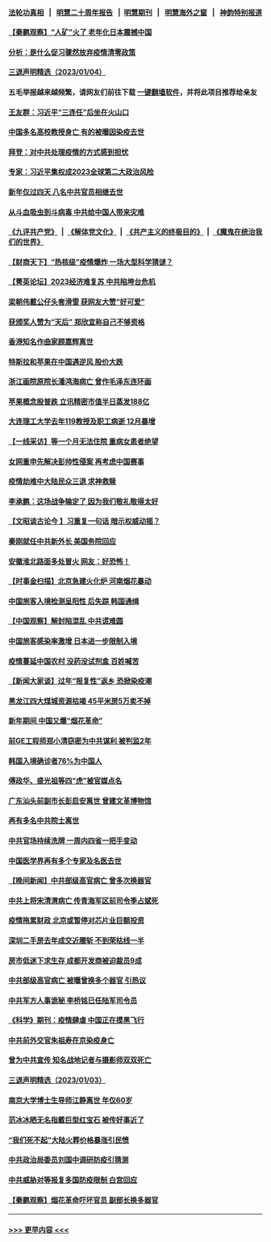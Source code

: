 #### [法轮功真相](https://github.com/gfw-breaker/truth/blob/master/README.md?t=0) &nbsp;&nbsp;|&nbsp;&nbsp; [明慧二十周年报告](https://github.com/gfw-breaker/mh-reports/blob/master/README.md?t=0) &nbsp;&nbsp;|&nbsp;&nbsp;[明慧期刊](https://github.com/gfw-breaker/mh-qikan) &nbsp;&nbsp;|&nbsp;&nbsp; [明慧海外之窗](https://github.com/gfw-breaker/mh-news/blob/master/README.md?t=0) &nbsp;&nbsp;|&nbsp;&nbsp; [神韵特别报道](https://github.com/gfw-breaker/mh-news/blob/master/shenyun.md?t=0)
#### [【秦鹏观察】“人矿”火了 老年化日本震撼中国](../pages/nsc413/n13899560.md?t=01051243) 
#### [分析：是什么促习骤然放弃疫情清零政策](../pages/nsc413/n13899652.md?t=01051243) 
#### [三退声明精选（2023/01/04）](../pages/nsc413/n13899703.md?t=01051243) 
#### 五毛举报越来越频繁，请网友们前往下载 [一键翻墙软件](https://github.com/gfw-breaker/ssr-accounts)，并将此项目推荐给亲友
#### [王友群：习近平“三连任”后坐在火山口](../pages/nsc413/n13899614.md?t=01051243) 
#### [中国多名高校教授身亡 有的被曝因染疫去世](../pages/nsc413/n13899628.md?t=01051243) 
#### [拜登：对中共处理疫情的方式感到担忧](../pages/nsc413/n13899612.md?t=01051243) 
#### [专家：习近平集权成2023全球第二大政治风险](../pages/nsc413/n13899506.md?t=01051243) 
#### [新年仅过四天 八名中共官员相继去世](../pages/nsc413/n13899537.md?t=01051243) 
#### [从斗血吸虫到斗病毒 中共给中国人带来灾难](../pages/nsc413/n13898662.md?t=01051243) 
#### [《九评共产党》](https://github.com/begood0513/9ping.md/blob/master/README.md) &nbsp;|&nbsp; [《解体党文化》](../../../../jtdwh.md/blob/master/README.md)  &nbsp;|&nbsp; [《共产主义的终极目的》](../../../../gczydzjmd.md/blob/master/README.md) &nbsp;|&nbsp; [《魔鬼在统治我们的世界》](../../../../mgztzwmdsj.md/blob/master/README.md) 
#### [【财商天下】“热核级”疫情爆炸 一场大型科学猜谜？](../pages/nsc413/n13899546.md?t=01051243) 
#### [【菁英论坛】2023经济难复苏 中共陷垮台危机](../pages/nsc413/n13899552.md?t=01051243) 
#### [梁朝伟戴公仔头套滑雪 获网友大赞“好可爱”](../pages/nsc413/n13899526.md?t=01051243) 
#### [获颁奖人赞为“天后” 郑欣宜称自己不够资格](../pages/nsc413/n13899543.md?t=01051243) 
#### [香港知名作曲家顾嘉辉离世](../pages/nsc413/n13899555.md?t=01051243) 
#### [特斯拉和苹果在中国遇逆风 股价大跌](../pages/nsc413/n13899554.md?t=01051243) 
#### [浙江画院原院长潘鸿海病亡 曾作毛泽东连环画](../pages/nsc413/n13898973.md?t=01051243) 
#### [苹果概念股普跌 立讯精密市值半日蒸发188亿](../pages/nsc413/n13899527.md?t=01051243) 
#### [大连理工大学去年119教授及职工病逝 12月暴增](../pages/nsc413/n13899490.md?t=01051243) 
#### [【一线采访】等一个月无法住院 重病女患者绝望](../pages/nsc413/n13899201.md?t=01051243) 
#### [女网重申先解决彭帅性侵案 再考虑中国赛事](../pages/nsc413/n13899515.md?t=01051243) 
#### [疫情劫难中大陆民众三退 求神救赎](../pages/nsc413/n13898633.md?t=01051243) 
#### [李承鹏：这场战争输定了 因为我们敬礼敬得太好](../pages/nsc413/n13899465.md?t=01051243) 
#### [【文昭谈古论今 】习重复一句话 暗示权威动摇？](../pages/nsc413/n13899481.md?t=01051243) 
#### [秦刚就任中共新外长 美国务院回应](../pages/nsc413/n13899450.md?t=01051243) 
#### [安徽淮北路面多处冒火 网友：好恐怖！](../pages/nsc413/n13899457.md?t=01051243) 
#### [【时事金扫描】北京急建火化炉 河南烟花暴动](../pages/nsc413/n13899473.md?t=01051243) 
#### [中国旅客入境检测呈阳性 后失踪 韩国通缉](../pages/nsc413/n13899451.md?t=01051243) 
#### [【中国观察】解封陷混乱 中共谎难圆](../pages/nsc413/n13899368.md?t=01051243) 
#### [中国旅客感染率激增 日本进一步限制入境](../pages/nsc413/n13899347.md?t=01051243) 
#### [疫情蔓延中国农村 没药没试剂盒 百姓喊苦](../pages/nsc413/n13899305.md?t=01051243) 
#### [【新闻大家谈】过年“报复性”返乡 恐掀染疫潮](../pages/nsc413/n13899309.md?t=01051243) 
#### [黑龙江四大煤城资源枯竭 45平米房5万卖不掉](../pages/nsc413/n13899303.md?t=01051243) 
#### [新年期间 中国又爆“烟花革命”](../pages/nsc413/n13899249.md?t=01051243) 
#### [前GE工程师郑小清窃密为中共谋利 被判监2年](../pages/nsc413/n13898934.md?t=01051243) 
#### [韩国入境确诊者76%为中国人](../pages/nsc413/n13899250.md?t=01051243) 
#### [傅政华、盛光祖等四“虎”被官媒点名](../pages/nsc413/n13899252.md?t=01051243) 
#### [广东汕头前副市长彭启安离世 曾建文革博物馆](../pages/nsc413/n13899239.md?t=01051243) 
#### [再有多名中共院士离世](../pages/nsc413/n13899179.md?t=01051243) 
#### [中共官场持续洗牌 一周内四省一把手变动](../pages/nsc413/n13899228.md?t=01051243) 
#### [中国医学界再有多个专家及名医去世](../pages/nsc413/n13898894.md?t=01051243) 
#### [【晚间新闻】中共部级高官病亡 曾多次换器官](../pages/nsc413/n13899167.md?t=01051243) 
#### [中共上将宋清渭病亡 传青海军区前司令季占斌死](../pages/nsc413/n13898933.md?t=01051243) 
#### [疫情拖累财政 北京或暂停对芯片业巨额投资](../pages/nsc413/n13899160.md?t=01051243) 
#### [深圳二手房去年成交近腰斩 不到荣枯线一半](../pages/nsc413/n13898907.md?t=01051243) 
#### [房市低迷下求生存 成都开发商被迫裁员9成](../pages/nsc413/n13899124.md?t=01051243) 
#### [中共部级高官病亡 被曝曾换多个器官 引热议](../pages/nsc413/n13898904.md?t=01051243) 
#### [中共军方人事诡秘 李桥铭已任陆军司令员](../pages/nsc413/n13899004.md?t=01051243) 
#### [《科学》期刊：疫情肆虐 中国正在摸黑飞行](../pages/nsc413/n13898984.md?t=01051243) 
#### [中共前外交官朱祖寿在京染疫身亡](../pages/nsc413/n13898929.md?t=01051243) 
#### [曾为中共宣传 知名战地记者与摄影师双双死亡](../pages/nsc413/n13898881.md?t=01051243) 
#### [三退声明精选（2023/01/03）](../pages/nsc413/n13898946.md?t=01051243) 
#### [南京大学博士生导师江静离世 年仅60岁](../pages/nsc413/n13898909.md?t=01051243) 
#### [范冰冰晒无名指戴巨型红宝石 被传好事近了](../pages/nsc413/n13898840.md?t=01051243) 
#### [“我们死不起”大陆火葬价格暴涨引民愤](../pages/nsc413/n13898838.md?t=01051243) 
#### [中共政治局委员刘国中调研防疫引猜测](../pages/nsc413/n13898870.md?t=01051243) 
#### [中共威胁对等报复多国防疫限制 白宫回应](../pages/nsc413/n13898778.md?t=01051243) 
#### [【秦鹏观察】烟花革命吓坏官员 副部长换多器官](../pages/nsc413/n13898802.md?t=01051243) 

----
#### [ >>> 更早内容 <<< ](../indexes/nsc413-earlier.md)
